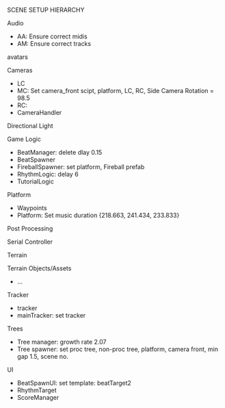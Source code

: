 SCENE SETUP HIERARCHY

Audio
- AA: Ensure correct midis
- AM: Ensure correct tracks

avatars

Cameras
- LC
- MC: Set camera_front scipt, platform, LC, RC, Side Camera Rotation = 98.5
- RC: 
- CameraHandler

Directional Light

Game Logic
- BeatManager: delete dlay 0.15
- BeatSpawner
- FireballSpawner: set platform, Fireball prefab
- RhythmLogic: delay 6
- TutorialLogic

Platform
- Waypoints
- Platform: Set music duration {218.663, 241.434, 233.833}

Post Processing

Serial Controller

Terrain

Terrain Objects/Assets
- ...

Tracker
- tracker
- mainTracker: set tracker

Trees
- Tree manager: growth rate 2.07
- Tree spawner: set proc tree, non-proc tree, platform, camera front, min gap 1.5, scene no.

UI
- BeatSpawnUI: set template: beatTarget2
- RhythmTarget
- ScoreManager


